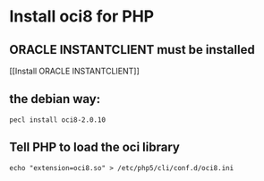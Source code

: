 # Install oci8 for PHP 

## ORACLE INSTANTCLIENT must be installed

[[Install ORACLE INSTANTCLIENT]]

## the debian way:
```
pecl install oci8-2.0.10
```

## Tell PHP to load the oci library

```
echo "extension=oci8.so" > /etc/php5/cli/conf.d/oci8.ini
```
